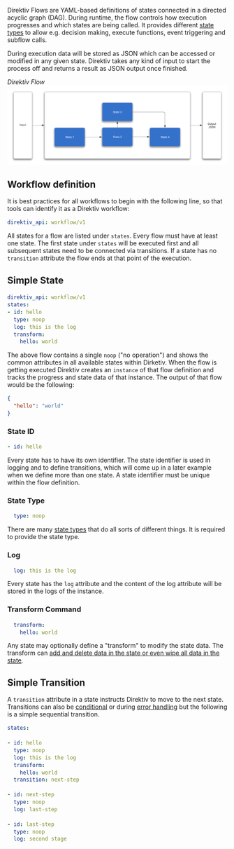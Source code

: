 Direktiv Flows are YAML-based definitions of states connected in a directed acyclic graph (DAG). During runtime, the flow controls how execution progresses and which states are being called. It provides different [state types](/spec/workflow-yaml/states/) to allow e.g. decision making, execute functions, event triggering and subflow calls. 

During execution data will be stored as JSON which can be accessed or modified in any given state.  Direktiv takes any kind of input to start the process off and returns a result as JSON output once finished.

*Direktiv Flow*
![Direktiv Flow](/assets/workflow.png)

## Workflow definition

It is best practices for all workflows to begin with the following line, so that tools can identify it as a Direktiv workflow:
```yaml
direktiv_api: workflow/v1
```

All states for a flow are listed under `states`. Every flow must have at least one state. The first state under `states` will be executed first and all subsequent states need to be connected  via transitions. If a state has no `transition` attribute the flow ends at that point of the execution. 

## Simple State

```yaml
direktiv_api: workflow/v1
states:
- id: hello
  type: noop
  log: this is the log
  transform: 
    hello: world
```

The above flow contains a single `noop` ("no operation") and shows the common attributes in all available states within Dirketiv. When the flow is getting executed Direktiv creates an `instance` of that flow definition and tracks the progress and state data of that instance. The output of that flow would be the following:

```json
{
  "hello": "world"
}
```

### State ID

```yaml
- id: hello
```

Every state has to have its own identifier. The state identifier is used in logging and to define transitions, which will come up in a later example when we define more than one state. A state identifier must be unique within the flow definition. 

### State Type

```yaml
  type: noop
```

There are many [state types](/spec/workflow-yaml/states/) that do all sorts of different things. It is required to provide the state type. 

### Log 

```yaml
  log: this is the log
```

Every state has the `log` attribute and the content of the log attribute will be stored in the logs of the instance. 

### Transform Command

```yaml
  transform: 
    hello: world
```

Any state may optionally define a "transform" to modify the state data. The transform can [add and delete data in the state or even wipe all data in the state](/getting_started/transforms/). 

## Simple Transition

A `transition` attribute in a state instructs Direktiv to move to the next state. Transitions can also be [conditional](/getting_started/transitions/) or during [error handling](/getting_started/error-handling/) but the following is a simple sequential transition.

```yaml hl_lines="8 10 12 14"
states:

- id: hello
  type: noop
  log: this is the log
  transform: 
    hello: world
  transition: next-step

- id: next-step
  type: noop
  log: last-step

- id: last-step
  type: noop
  log: second stage
```

